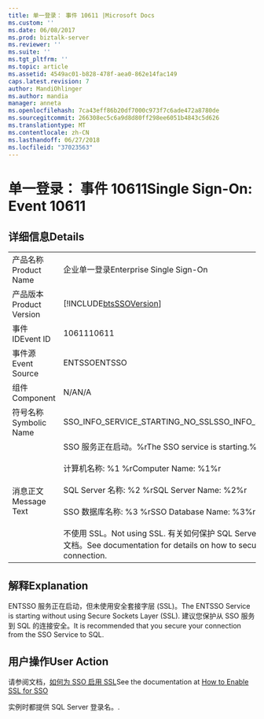 ```yaml
---
title: 单一登录： 事件 10611 |Microsoft Docs
ms.custom: ''
ms.date: 06/08/2017
ms.prod: biztalk-server
ms.reviewer: ''
ms.suite: ''
ms.tgt_pltfrm: ''
ms.topic: article
ms.assetid: 4549ac01-b828-478f-aea0-862e14fac149
caps.latest.revision: 7
author: MandiOhlinger
ms.author: mandia
manager: anneta
ms.openlocfilehash: 7ca43eff86b20df7000c973f7c6ade472a8780de
ms.sourcegitcommit: 266308ec5c6a9d8d80ff298ee6051b4843c5d626
ms.translationtype: MT
ms.contentlocale: zh-CN
ms.lasthandoff: 06/27/2018
ms.locfileid: "37023563"
---
```

# <a name="single-sign-on-event-10611"></a><span data-ttu-id="e529b-102">单一登录： 事件 10611</span><span class="sxs-lookup"><span data-stu-id="e529b-102">Single Sign-On: Event 10611</span></span>
## <a name="details"></a><span data-ttu-id="e529b-103">详细信息</span><span class="sxs-lookup"><span data-stu-id="e529b-103">Details</span></span>  
  
|                 |                                                                                                                                                                                                                                           |
|-----------------|-------------------------------------------------------------------------------------------------------------------------------------------------------------------------------------------------------------------------------------------|
|  <span data-ttu-id="e529b-104">产品名称</span><span class="sxs-lookup"><span data-stu-id="e529b-104">Product Name</span></span>   |                                                                                                         <span data-ttu-id="e529b-105">企业单一登录</span><span class="sxs-lookup"><span data-stu-id="e529b-105">Enterprise Single Sign-On</span></span>                                                                                                         |
| <span data-ttu-id="e529b-106">产品版本</span><span class="sxs-lookup"><span data-stu-id="e529b-106">Product Version</span></span> |                                                                                        [!INCLUDE[btsSSOVersion](../includes/btsssoversion-md.md)]                                                                                         |
|    <span data-ttu-id="e529b-107">事件 ID</span><span class="sxs-lookup"><span data-stu-id="e529b-107">Event ID</span></span>     |                                                                                                                   <span data-ttu-id="e529b-108">10611</span><span class="sxs-lookup"><span data-stu-id="e529b-108">10611</span></span>                                                                                                                   |
|  <span data-ttu-id="e529b-109">事件源</span><span class="sxs-lookup"><span data-stu-id="e529b-109">Event Source</span></span>   |                                                                                                                  <span data-ttu-id="e529b-110">ENTSSO</span><span class="sxs-lookup"><span data-stu-id="e529b-110">ENTSSO</span></span>                                                                                                                   |
|    <span data-ttu-id="e529b-111">组件</span><span class="sxs-lookup"><span data-stu-id="e529b-111">Component</span></span>    |                                                                                                                    <span data-ttu-id="e529b-112">N/A</span><span class="sxs-lookup"><span data-stu-id="e529b-112">N/A</span></span>                                                                                                                    |
|  <span data-ttu-id="e529b-113">符号名称</span><span class="sxs-lookup"><span data-stu-id="e529b-113">Symbolic Name</span></span>  |                                                                                                     <span data-ttu-id="e529b-114">SSO_INFO_SERVICE_STARTING_NO_SSL</span><span class="sxs-lookup"><span data-stu-id="e529b-114">SSO_INFO_SERVICE_STARTING_NO_SSL</span></span>                                                                                                      |
|  <span data-ttu-id="e529b-115">消息正文</span><span class="sxs-lookup"><span data-stu-id="e529b-115">Message Text</span></span>   | <span data-ttu-id="e529b-116">SSO 服务正在启动。%r</span><span class="sxs-lookup"><span data-stu-id="e529b-116">The SSO service is starting.%r</span></span><br /><br /> <span data-ttu-id="e529b-117">计算机名称: %1 %r</span><span class="sxs-lookup"><span data-stu-id="e529b-117">Computer Name: %1%r</span></span><br /><br /> <span data-ttu-id="e529b-118">SQL Server 名称: %2 %r</span><span class="sxs-lookup"><span data-stu-id="e529b-118">SQL Server Name: %2%r</span></span><br /><br /> <span data-ttu-id="e529b-119">SSO 数据库名称: %3 %r</span><span class="sxs-lookup"><span data-stu-id="e529b-119">SSO Database Name: %3%r</span></span><br /><br /> <span data-ttu-id="e529b-120">不使用 SSL。</span><span class="sxs-lookup"><span data-stu-id="e529b-120">Not using SSL.</span></span> <span data-ttu-id="e529b-121">有关如何保护 SQL Server 连接安全的详细信息，请参阅文档。</span><span class="sxs-lookup"><span data-stu-id="e529b-121">See documentation for details on how to secure the SQL Server connection.</span></span> |
  
## <a name="explanation"></a><span data-ttu-id="e529b-122">解释</span><span class="sxs-lookup"><span data-stu-id="e529b-122">Explanation</span></span>  
 <span data-ttu-id="e529b-123">ENTSSO 服务正在启动，但未使用安全套接字层 (SSL)。</span><span class="sxs-lookup"><span data-stu-id="e529b-123">The ENTSSO Service is starting without using Secure Sockets Layer (SSL).</span></span> <span data-ttu-id="e529b-124">建议您保护从 SSO 服务到 SQL 的连接安全。</span><span class="sxs-lookup"><span data-stu-id="e529b-124">It is recommended that you secure your connection from the SSO Service to SQL.</span></span>  
  
## <a name="user-action"></a><span data-ttu-id="e529b-125">用户操作</span><span class="sxs-lookup"><span data-stu-id="e529b-125">User Action</span></span>  
 <span data-ttu-id="e529b-126">请参阅文档，[如何为 SSO 启用 SSL](../core/how-to-enable-ssl-for-sso.md)</span><span class="sxs-lookup"><span data-stu-id="e529b-126">See the documentation at [How to Enable SSL for SSO](../core/how-to-enable-ssl-for-sso.md)</span></span>  
  
 <span data-ttu-id="e529b-127">实例时都提供 SQL Server 登录名。</span><span class="sxs-lookup"><span data-stu-id="e529b-127">.</span></span>